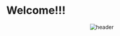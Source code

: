 # Welcome!!!

<p align="center">
  <img src="[https://github.com/ShadowInAbbys/ShadowInAbbys/blob/main/assets/header.gif](https://img1.picmix.com/output/pic/normal/9/7/0/9/11119079_8f909.gif)https://img1.picmix.com/output/pic/normal/9/7/0/9/11119079_8f909.gif" alt="header" />
</p>
